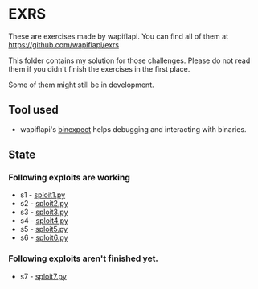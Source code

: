 # EXRS

These are exercises made by wapiflapi.
You can find all of them at https://github.com/wapiflapi/exrs

This folder contains my solution for those challenges. Please do not read them if you didn't finish the exercises in the first place.

Some of them might still be in development.

## Tool used

* wapiflapi's [binexpect](https://github.com/wapiflapi/binexpect)
  	      helps debugging and interacting with binaries.

## State

### Following exploits are working

* s1 - [sploit1.py](https://github.com/Ark444/sploit/wapiflapi_exrs/sploit1.py)
* s2 - [sploit2.py](https://github.com/Ark444/sploit/wapiflapi_exrs/sploit2.py)
* s3 - [sploit3.py](https://github.com/Ark444/sploit/wapiflapi_exrs/sploit3.py)
* s4 - [sploit4.py](https://github.com/Ark444/sploit/wapiflapi_exrs/sploit4.py)
* s5 - [sploit5.py](https://github.com/Ark444/sploit/wapiflapi_exrs/sploit5.py)
* s6 - [sploit6.py](https://github.com/Ark444/sploit/wapiflapi_exrs/sploit6.py)

### Following exploits aren't finished yet.

* s7 - [sploit7.py](https://github.com/Ark444/sploit/wapiflapi_exrs/sploit7.py)